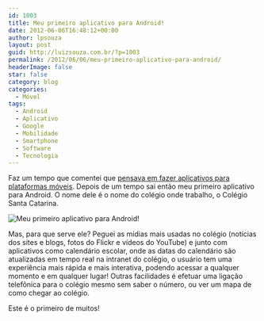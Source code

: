 ```yaml
---
id: 1003
title: Meu primeiro aplicativo para Android!
date: 2012-06-06T16:48:12+00:00
author: lpsouza
layout: post
guid: http://luizsouza.com.br/?p=1003
permalink: /2012/06/06/meu-primeiro-aplicativo-para-android/
headerImage: false
star: false
category: blog
categories:
  - Móvel
tags:
  - Android
  - Aplicativo
  - Google
  - Mobilidade
  - Smartphone
  - Software
  - Tecnologia
---
```

Faz um tempo que comentei que [pensava em fazer aplicativos para plataformas móveis](http://luizsouza.com.br/2012/04/17/pensamentos-moveis/). Depois de um tempo sai então meu primeiro aplicativo para Android. O nome dele é o nome do colégio onde trabalho, o Colégio Santa Catarina.

![Meu primeiro aplicativo para Android!](wp-content/upload/2012/06/Captura-de-tela-de-2012-06-06-163850.png)

Mas, para que serve ele? Peguei as mídias mais usadas no colégio (notícias dos sites e blogs, fotos do Flickr e vídeos do YouTube) e junto com aplicativos como calendário escolar, onde as datas do calendário são atualizadas em tempo real na intranet do colégio, o usuário tem uma experiência mais rápida e mais interativa, podendo acessar a qualquer momento e em qualquer lugar! Outras facilidades é efetuar uma ligação telefônica para o colégio mesmo sem saber o número, ou ver um mapa de como chegar ao colégio.

Este é o primeiro de muitos!
